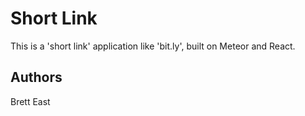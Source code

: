 # Short Link

This is a 'short link' application like 'bit.ly', built on Meteor and React.

## Authors

Brett East
